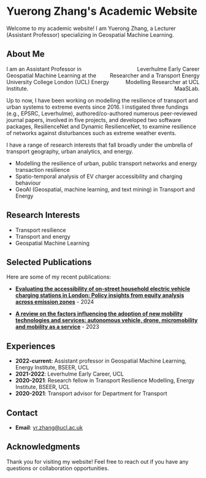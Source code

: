 # Yuerong Zhang's Academic Website

Welcome to my academic website! I am Yuerong Zhang, a Lecturer (Assistant Professor) specializing in Geospatial Machine Learning.

## About Me

<div style="display: flex; justify-content: space-between;">
  <div style="text-align: left;">
    I am an Assistant Professor in Geospatial Machine Learning at the University College London (UCL) Energy Institute.
  </div>
  <div style="text-align: right;">
    Leverhulme Early Career Researcher and a Transport Energy Modelling Researcher at UCL MaaSLab.
  </div>
</div>

<p>
  Up to now, I have been working on modelling the resilience of transport and urban systems to extreme events since 2016. I instigated three fundings (e.g., EPSRC, Leverhulme), authored/co-authored numerous peer-reviewed journal papers, involved in five projects, and developed two software packages, ResilienceNet and Dynamic ResilienceNet, to examine resilience of networks against disturbances such as extreme weather events.
</p>

<p>I have a range of research interests that fall broadly under the umbrella of transport geography, urban analytics, and energy.</p>

<ul>
  <li>Modelling the resilience of urban, public transport networks and energy transaction resilience</li>
  <li>Spatio-temporal analysis of EV charger accessibility and charging behaviour</li>
  <li>GeoAI (Geospatial, machine learning, and text mining) in Transport and Energy</li>
</ul>


## Research Interests
- Transport resilience
- Transport and energy
- Geospatial Machine Learning

## Selected Publications
Here are some of my recent publications:

- **[Evaluating the accessibility of on-street household electric vehicle charging stations in London: Policy insights from equity analysis across emission zones]([https://link_to_publication_1](https://www.sciencedirect.com/science/article/pii/S0301421524003951))** - 2024<br>

- **[A review on the factors influencing the adoption of new mobility technologies and services: autonomous vehicle, drone, micromobility and mobility as a service]([https://link_to_publication_2](https://www.tandfonline.com/doi/full/10.1080/01441647.2022.2119297))** - 2023


## Experiences
- **2022-current:** Assistant professor in Geospatial Machine Learning, Energy Institute, BSEER, UCL
- **2021-2022**: Leverhulme Early Career, UCL
- **2020-2021**: Research fellow in Transport Resilience Modelling, Energy Institute, BSEER, UCL
- **2020-2021**: Transport advisor for Department for Transport


## Contact

- **Email**: [yr.zhang@ucl.ac.uk](mailto:yr.zhang@ucl.ac.uk)


## Acknowledgments
Thank you for visiting my website! Feel free to reach out if you have any questions or collaboration opportunities.
